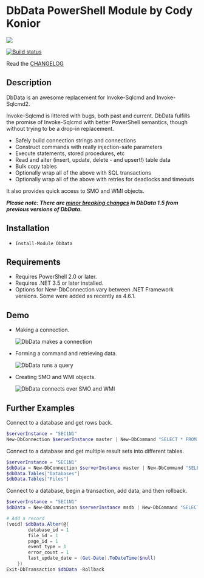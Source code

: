 # DbData PowerShell Module by Cody Konior

![][1]

[![Build status](https://ci.appveyor.com/api/projects/status/5yd9egki6r69u864?svg=true)](https://ci.appveyor.com/project/codykonior/dbdata)

Read the [CHANGELOG][3]

## Description

DbData is an awesome replacement for Invoke-Sqlcmd and Invoke-Sqlcmd2.

Invoke-Sqlcmd is littered with bugs, both past and current. DbData fulfills
the promise of Invoke-Sqlcmd with better PowerShell semantics, though without
trying to be a drop-in replacement.

- Safely build connection strings and connections
- Construct commands with really injection-safe parameters
- Execute statements, stored procedures, etc
- Read and alter (insert, update, delete - and upsert!) table data
- Bulk copy tables
- Optionally wrap all of the above with SQL transactions
- Optionally wrap all of the above with retries for deadlocks and timeouts

It also provides quick access to SMO and WMI objects.

___Please note: There are [minor breaking changes][3] in DbData 1.5 from previous versions of DbData.___

## Installation

- `Install-Module DbData`

## Requirements

- Requires PowerShell 2.0 or later.
- Requires .NET 3.5 or later installed.
- Options for New-DbConnection vary between .NET Framework versions. Some
were added as recently as 4.6.1.

## Demo

- Making a connection.

  ![DbData makes a connection][21]

- Forming a command and retrieving data.

  ![DbData runs a query][22]

- Creating SMO and WMI objects.

  ![DbData connects over SMO and WMI][23]

## Further Examples

Connect to a database and get rows back.

``` powershell
$serverInstance = "SEC1N1"
New-DbConnection $serverInstance master | New-DbCommand "SELECT * FROM sys.master_files;" | Get-DbData
```

Connect to a database and get multiple result sets into different tables.

``` powershell
$serverInstance = "SEC1N1"
$dbData = New-DbConnection $serverInstance master | New-DbCommand "SELECT * FROM sys.databases; SELECT * FROM sys.master_files;" | Get-DbData -TableMapping "Databases", "Files" -As DataSet
$dbData.Tables["Databases"]
$dbData.Tables["Files"]
```

Connect to a database, begin a transaction, add data, and then rollback.

``` powershell
$serverInstance = "SEC1N1"
$dbData = New-DbConnection $serverInstance msdb | New-DbCommand "SELECT * FROM dbo.suspect_pages;" | Enter-DbTransaction -PassThru | Get-DbData -As DataTables

# Add a record
[void] $dbData.Alter(@{
        database_id = 1
        file_id = 1
        page_id = 1
        event_type = 1
        error_count = 1
        last_update_date = (Get-Date).ToDateTime($null)
    })
Exit-DbTransaction $dbData -Rollback
```

[1]: Images/DbData.ai.svg
[3]: CHANGELOG.md

[21]: Images/dbdata1.gif
[22]: Images/dbdata2.gif
[23]: Images/dbdata3.gif
